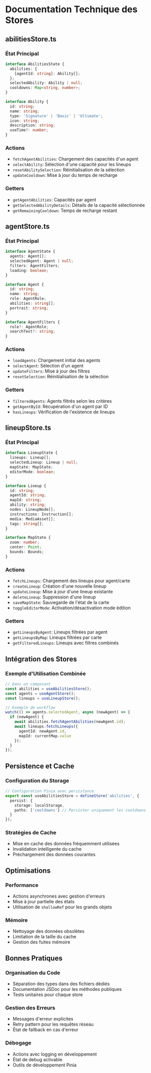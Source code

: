 # Documentation Technique des Stores

## abilitiesStore.ts

### État Principal
```typescript
interface AbilitiesState {
  abilities: {
    [agentId: string]: Ability[];
  };
  selectedAbility: Ability | null;
  cooldowns: Map<string, number>;
}

interface Ability {
  id: string;
  name: string;
  type: 'Signature' | 'Basic' | 'Ultimate';
  icon: string;
  description: string;
  useTime?: number;
}
```

### Actions
- `fetchAgentAbilities`: Chargement des capacités d'un agent
- `selectAbility`: Sélection d'une capacité pour les lineups
- `resetAbilitySelection`: Réinitialisation de la sélection
- `updateCooldown`: Mise à jour du temps de recharge

### Getters
- `getAgentAbilities`: Capacités par agent
- `getSelectedAbilityDetails`: Détails de la capacité sélectionnée
- `getRemainingCooldown`: Temps de recharge restant

## agentStore.ts

### État Principal
```typescript
interface AgentState {
  agents: Agent[];
  selectedAgent: Agent | null;
  filters: AgentFilters;
  loading: boolean;
}

interface Agent {
  id: string;
  name: string;
  role: AgentRole;
  abilities: string[];
  portrait: string;
}

interface AgentFilters {
  role?: AgentRole;
  searchText?: string;
}
```

### Actions
- `loadAgents`: Chargement initial des agents
- `selectAgent`: Sélection d'un agent
- `updateFilters`: Mise à jour des filtres
- `resetSelection`: Réinitialisation de la sélection

### Getters
- `filteredAgents`: Agents filtrés selon les critères
- `getAgentById`: Récupération d'un agent par ID
- `hasLineups`: Vérification de l'existence de lineups

## lineupStore.ts

### État Principal
```typescript
interface LineupState {
  lineups: Lineup[];
  selectedLineup: Lineup | null;
  mapState: MapState;
  editorMode: boolean;
}

interface Lineup {
  id: string;
  agentId: string;
  mapId: string;
  ability: string;
  nodes: LineupNode[];
  instructions: Instruction[];
  media: MediaAsset[];
  tags: string[];
}

interface MapState {
  zoom: number;
  center: Point;
  bounds: Bounds;
}
```

### Actions
- `fetchLineups`: Chargement des lineups pour agent/carte
- `createLineup`: Création d'une nouvelle lineup
- `updateLineup`: Mise à jour d'une lineup existante
- `deleteLineup`: Suppression d'une lineup
- `saveMapState`: Sauvegarde de l'état de la carte
- `toggleEditorMode`: Activation/désactivation mode édition

### Getters
- `getLineupsByAgent`: Lineups filtrées par agent
- `getLineupsByMap`: Lineups filtrées par carte
- `getFilteredLineups`: Lineups avec filtres combinés

## Intégration des Stores

### Exemple d'Utilisation Combinée
```typescript
// Dans un composant
const abilities = useAbilitiesStore();
const agents = useAgentStore();
const lineups = useLineupStore();

// Exemple de workflow
watch(() => agents.selectedAgent, async (newAgent) => {
  if (newAgent) {
    await abilities.fetchAgentAbilities(newAgent.id);
    await lineups.fetchLineups({
      agentId: newAgent.id,
      mapId: currentMap.value
    });
  }
});
```

## Persistence et Cache

### Configuration du Storage
```typescript
// Configuration Pinia avec persistance
export const useAbilitiesStore = defineStore('abilities', {
  persist: {
    storage: localStorage,
    paths: ['cooldowns'] // Persister uniquement les cooldowns
  }
});
```

### Stratégies de Cache
- Mise en cache des données fréquemment utilisées
- Invalidation intelligente du cache
- Préchargement des données courantes

## Optimisations

### Performance
- Actions asynchrones avec gestion d'erreurs
- Mise à jour partielle des états
- Utilisation de `shallowRef` pour les grands objets

### Mémoire
- Nettoyage des données obsolètes
- Limitation de la taille du cache
- Gestion des fuites mémoire

## Bonnes Pratiques

### Organisation du Code
- Séparation des types dans des fichiers dédiés
- Documentation JSDoc pour les méthodes publiques
- Tests unitaires pour chaque store

### Gestion des Erreurs
- Messages d'erreur explicites
- Retry pattern pour les requêtes réseau
- État de fallback en cas d'erreur

### Débogage
- Actions avec logging en développement
- État de debug activable
- Outils de développement Pinia